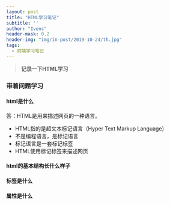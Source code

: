 ```yaml
---
layout: post
title: "HTML学习笔记"
subtitle: ''
author: "Ivens"
header-mask: 0.2
header-img: "img/in-post/2019-10-24/th.jpg"
tags:
  - 前端学习笔记
---
```


> **记录一下HTML学习**

### 带着问题学习

#### html是什么

答：HTML是用来描述网页的一种语言。
- HTML指的是超文本标记语言（Hyper Text Markup Language）
- 不是编程语言，是标记语言
- 标记语言是一套标记标签
- HTML使用标记标签来描述网页

#### html的基本结构长什么样子


#### 标签是什么


#### 属性是什么

